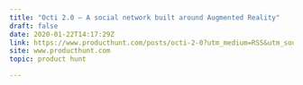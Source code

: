```yaml
---
title: "Octi 2.0 — A social network built around Augmented Reality"
draft: false
date: 2020-01-22T14:17:29Z
link: https://www.producthunt.com/posts/octi-2-0?utm_medium=RSS&utm_source=hune
site: www.producthunt.com
topic: product hunt  

---
```

